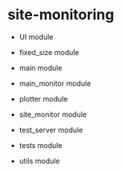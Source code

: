 # site-monitoring


* UI module


* fixed_size module


* main module


* main_monitor module


* plotter module


* site_monitor module


* test_server module


* tests module


* utils module
